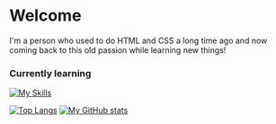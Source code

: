 # Welcome
I'm a person who used to do HTML and CSS a long time ago and now coming back to this old passion while learning new things!
### Currently learning 
[![My Skills](https://skillicons.dev/icons?i=js,html,css,py)](https://skillicons.dev)

[![Top Langs](https://github-readme-stats.vercel.app/api/top-langs/?username=johanjoyce&theme=dracula&layout=compact)](https://github.com/anuraghazra/github-readme-stats) [![My GitHub stats](https://github-readme-stats.vercel.app/api?username=johanjoyce&theme=dracula&show_icons=true&hide=stars,contribs)](https://github.com/anuraghazra/github-readme-stats)
